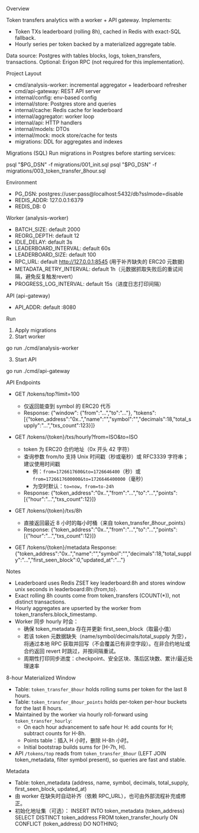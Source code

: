 Overview

Token transfers analytics with a worker + API gateway.
Implements:
- Token TXs leaderboard (rolling 8h), cached in Redis with exact-SQL fallback.
- Hourly series per token backed by a materialized aggregate table.

Data source: Postgres with tables blocks, logs, token_transfers, transactions.
Optional: Erigon RPC (not required for this implementation).

Project Layout
- cmd/analysis-worker: incremental aggregator + leaderboard refresher
- cmd/api-gateway: REST API server
- internal/config: env-based config
- internal/store: Postgres store and queries
- internal/cache: Redis cache for leaderboard
- internal/aggregator: worker loop
- internal/api: HTTP handlers
- internal/models: DTOs
- internal/mock: mock store/cache for tests
- migrations: DDL for aggregates and indexes

Migrations (SQL)
Run migrations in Postgres before starting services:

  psql "$PG_DSN" -f migrations/001_init.sql
  psql "$PG_DSN" -f migrations/003_token_transfer_8hour.sql

Environment
- PG_DSN: postgres://user:pass@localhost:5432/db?sslmode=disable
- REDIS_ADDR: 127.0.0.1:6379
- REDIS_DB: 0

Worker (analysis-worker)
- BATCH_SIZE: default 2000
- REORG_DEPTH: default 12
- IDLE_DELAY: default 3s
- LEADERBOARD_INTERVAL: default 60s
- LEADERBOARD_SIZE: default 100
- RPC_URL: default http://127.0.0.1:8545 (用于补齐缺失的 ERC20 元数据)
- METADATA_RETRY_INTERVAL: default 1h（元数据抓取失败后的重试间隔，避免反复触发revert）
- PROGRESS_LOG_INTERVAL: default 15s（进度日志打印间隔）

API (api-gateway)
- API_ADDR: default :8080

Run
1) Apply migrations
2) Start worker

  go run ./cmd/analysis-worker

3) Start API

  go run ./cmd/api-gateway

API Endpoints
- GET /tokens/top?limit=100
  - 仅返回能查到 symbol 的 ERC20 代币
  - Response: {"window": {"from":"...","to":"..."}, "tokens":[{"token_address":"0x..","name":"","symbol":"","decimals":18,"total_supply":"...","txs_count":123}]}

- GET /tokens/{token}/txs/hourly?from=ISO&to=ISO
  - token 为 ERC20 合约地址（0x 开头 42 字符）
  - 查询参数 from/to 支持 Unix 时间戳（秒或毫秒）或 RFC3339 字符串；建议使用时间戳
    - 例：`from=1726617600&to=1726646400`（秒）或 `from=1726617600000&to=1726646400000`（毫秒）
    - 为空时默认：`to=now`，`from=to-24h`
  - Response: {"token_address":"0x..","from":"...","to":"...","points":[{"hour":"...","txs_count":12}]}

- GET /tokens/{token}/txs/8h
  - 直接返回最近 8 小时的每小时桶（来自 token_transfer_8hour_points）
  - Response: {"token_address":"0x..","from":"...","to":"...","points":[{"hour":"...","txs_count":12}]}

- GET /tokens/{token}/metadata
  Response: {"token_address":"0x..","name":"","symbol":"","decimals":18,"total_supply":"...","first_seen_block":0,"updated_at":"..."}

Notes
- Leaderboard uses Redis ZSET key leaderboard:8h and stores window unix seconds in leaderboard:8h:{from,to}.
- Exact rolling 8h counts come from token_transfers (COUNT(*)), not distinct transactions.
- Hourly aggregates are upserted by the worker from token_transfers.block_timestamp.
- Worker 同步 hourly 时会：
  - 确保 token_metadata 存在并更新 first_seen_block（取最小值）
  - 若该 token 元数据缺失（name/symbol/decimals/total_supply 为空），将通过本地 RPC 获取并回写（不会覆盖已有非空字段）。在非合约地址或合约返回 revert 时跳过，并按间隔重试。
  - 周期性打印同步进度：checkpoint、安全区块、落后区块数、累计/最近处理速率

8-hour Materialized Window
- Table: `token_transfer_8hour` holds rolling sums per token for the last 8 hours.
- Table: `token_transfer_8hour_points` holds per-token per-hour buckets for the last 8 hours.
- Maintained by the worker via hourly roll-forward using `token_transfer_hourly`:
  - On each hour advancement to safe hour H: add counts for H; subtract counts for H-8h.
  - Points table：插入 H 小时，删除 H-8h 小时。
  - Initial bootstrap builds sums for [H-7h, H].
- API `/tokens/top` reads from `token_transfer_8hour` (LEFT JOIN token_metadata, filter symbol present), so queries are fast and stable.

Metadata
- Table: token_metadata (address, name, symbol, decimals, total_supply, first_seen_block, updated_at)
- 由 worker 在缺失时自动补齐（依赖 RPC_URL），也可由外部流程补充或修正。
- 初始化地址集（可选）：
  INSERT INTO token_metadata (token_address)
  SELECT DISTINCT token_address FROM token_transfer_hourly
  ON CONFLICT (token_address) DO NOTHING;
